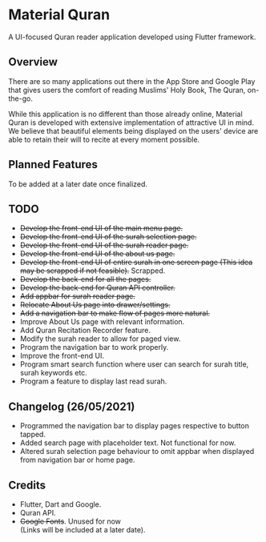 # Material Quran

A UI-focused Quran reader application developed using Flutter framework.

## Overview

There are so many applications out there in the App Store and Google Play
that gives users the comfort of reading Muslims' Holy Book, The Quran,
on-the-go.

While this application is no different than those already online,
Material Quran is developed with extensive implementation of attractive UI
in mind. We believe that beautiful elements being displayed on the users'
device are able to retain their will to recite at every moment possible.

## Planned Features

To be added at a later date once finalized.

## TODO
- ~~Develop the front-end UI of the main menu page.~~
- ~~Develop the front-end UI of the surah selection page.~~
- ~~Develop the front-end UI of the surah reader page.~~
- ~~Develop the front-end UI of the about us page.~~
- ~~Develop the front-end UI of entire surah in one screen page (This idea may be scrapped if not feasible).~~ Scrapped.
- ~~Develop the back-end for all the pages.~~
- ~~Develop the back-end for Quran API controller.~~
- ~~Add appbar for surah reader page.~~
- ~~Relocate About Us page into drawer/settings.~~
- ~~Add a navigation bar to make flow of pages more natural.~~
- Improve About Us page with relevant information.
- Add Quran Recitation Recorder feature.
- Modify the surah reader to allow for paged view.
- Program the navigation bar to work properly.
- Improve the front-end UI.
- Program smart search function where user can search for surah title, surah keywords etc.
- Program a feature to display last read surah.

## Changelog (26/05/2021)
- Programmed the navigation bar to display pages respective to button tapped.
- Added search page with placeholder text. Not functional for now.
- Altered surah selection page behaviour to omit appbar when displayed from navigation bar or home page.

## Credits

- Flutter, Dart and Google.
- Quran API.
- ~~Google Fonts~~. Unused for now\
(Links will be included at a later date).
